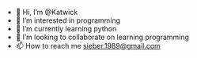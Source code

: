 - 👋 Hi, I’m @Katwick
- 👀 I’m interested in programming
- 🌱 I’m currently learning python
- 💞️ I’m looking to collaborate on learning programming
- 📫 How to reach me sieber.1989@gmail.com

<!---
Katwick/Katwick is a ✨ special ✨ repository because its `README.md` (this file) appears on your GitHub profile.
You can click the Preview link to take a look at your changes.
--->
